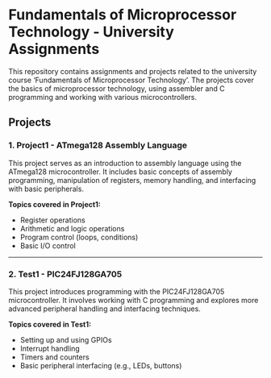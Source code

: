 # Fundamentals of Microprocessor Technology - University Assignments

This repository contains assignments and projects related to the university course ‘Fundamentals of Microprocessor Technology’. The projects cover the basics of microprocessor technology, using assembler and C programming and working with various microcontrollers.

## Projects

### 1. **Project1 - ATmega128 Assembly Language**
   This project serves as an introduction to assembly language using the ATmega128 microcontroller. It includes basic concepts of assembly programming, manipulation of registers, memory handling, and interfacing with basic peripherals.

   **Topics covered in Project1:**
   - Register operations
   - Arithmetic and logic operations
   - Program control (loops, conditions)
   - Basic I/O control

---

### 2. **Test1 - PIC24FJ128GA705**
   This project introduces programming with the PIC24FJ128GA705 microcontroller. It involves working with C programming and explores more advanced peripheral handling and interfacing techniques.

   **Topics covered in Test1:**
   - Setting up and using GPIOs
   - Interrupt handling
   - Timers and counters
   - Basic peripheral interfacing (e.g., LEDs, buttons)

